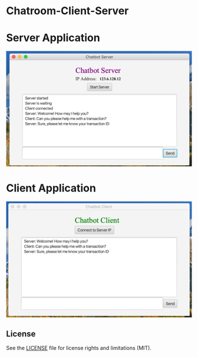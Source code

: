 # Chatroom-Client-Server

# Server Application 
<img src="Images/serverExample.png" width="600"> <br />

# Client Application 
<img src="Images/clientExample.png" width="600"> 

## License
See the [LICENSE](LICENSE.md) file for license rights and limitations (MIT).
